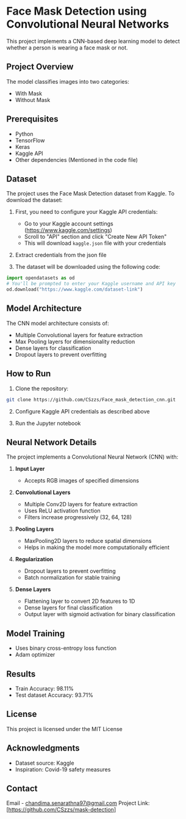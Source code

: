 # Face Mask Detection using Convolutional Neural Networks

This project implements a CNN-based deep learning model to detect whether a person is wearing a face mask or not.

## Project Overview
The model classifies images into two categories:
- With Mask
- Without Mask

## Prerequisites
- Python 
- TensorFlow 
- Keras
- Kaggle API
- Other dependencies (Mentioned in the code file)

## Dataset
The project uses the Face Mask Detection dataset from Kaggle. To download the dataset:

1. First, you need to configure your Kaggle API credentials:
   - Go to your Kaggle account settings (https://www.kaggle.com/settings)
   - Scroll to "API" section and click "Create New API Token"
   - This will download `kaggle.json` file with your credentials

2. Extract credentials from the json file

3. The dataset will be downloaded using the following code:
```python
import opendatasets as od
# You'll be prompted to enter your Kaggle username and API key
od.download("https://www.kaggle.com/dataset-link")
```

## Model Architecture
The CNN model architecture consists of:
- Multiple Convolutional layers for feature extraction
- Max Pooling layers for dimensionality reduction
- Dense layers for classification
- Dropout layers to prevent overfitting

## How to Run
1. Clone the repository:
```bash
git clone https://github.com/CSzzs/Face_mask_detection_cnn.git
```

2. Configure Kaggle API credentials as described above

3. Run the Jupyter notebook

## Neural Network Details
The project implements a Convolutional Neural Network (CNN) with:

1. **Input Layer**
   - Accepts RGB images of specified dimensions

2. **Convolutional Layers**
   - Multiple Conv2D layers for feature extraction
   - Uses ReLU activation function
   - Filters increase progressively (32, 64, 128)

3. **Pooling Layers**
   - MaxPooling2D layers to reduce spatial dimensions
   - Helps in making the model more computationally efficient

4. **Regularization**
   - Dropout layers to prevent overfitting
   - Batch normalization for stable training

5. **Dense Layers**
   - Flattening layer to convert 2D features to 1D
   - Dense layers for final classification
   - Output layer with sigmoid activation for binary classification

## Model Training
- Uses binary cross-entropy loss function
- Adam optimizer

## Results
- Train Accuracy: 98.11%
- Test dataset Accuracy: 93.71%

## License
This project is licensed under the MIT License

## Acknowledgments
- Dataset source: Kaggle
- Inspiration: Covid-19 safety measures


## Contact
Email - chandima.senarathna97@gmail.com
Project Link: [https://github.com/CSzzs/mask-detection]
